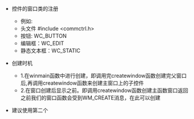 
* 控件的窗口类的注册
    + 例如:
    + 头文件 #include <commctrl.h>
    + 按钮: WC_BUTTON
    + 编辑框：WC_EDIT
    + 静态文本框：WC_STATIC

* 创建时机
    + 1.在winmain函数中进行创建，即调用完createwindow函数创建完父窗口后,再调用createwindow函数来创建主窗口上的子控件
    + 2.在窗口创建后显示之前。即调用createwindow函数创建主函数窗口返回之前我们的窗口函数会受到WM_CREATE消息，在此可以创建
* 建议使用第二个
